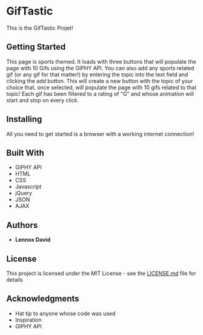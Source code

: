 # GifTastic

This is the GifTastic Projet!

## Getting Started

This page is sports themed. It loads with three buttons that will populate the page with 10 Gifs using the GIPHY API.
You can also add any sports related gif (or any gif for that matter!) by entering the topic into the text field and clicking the add button. This will create a new button with the topic of your choice that, once selected, will populate the page with 10 gifs related to that topic! Each gif has been filtered to a rating of "G" and whose animation will start and stop on every click.

## Installing

All you need to get started is a browser with a working internet connection!


## Built With

* GIPHY API
* HTML
* CSS
* Javascript
* jQuery
* JSON
* AJAX

## Authors

* **Lennox David**

## License

This project is licensed under the MIT License - see the [LICENSE.md](LICENSE.md) file for details

## Acknowledgments

* Hat tip to anyone whose code was used
* Inspiration
* GIPHY API
